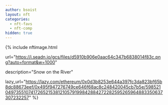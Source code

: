 ```yaml
---
author: bsoist
layout: nft
categories:
  - nft-favs
  - nft-comp
hidden: true
---
```

{% include nftimage.html 

url="https://i.seadn.io/gcs/files/d5910b906e0aac64c347b6838014f83c.png?auto=format&w=1000" 

description="Snow on the River" 

lazy_url="https://lazy.com/ethereum/0x0d3b8253e644a397fc3da823bf65b8dc88673eef/0x495f947276749ce646f68ac8c248420045cb7b5e/5985210497355107417265215381210579199842884272282595265964883350637307232257" %}

